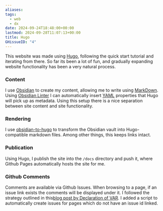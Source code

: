 ```yaml
---
aliases: 
tags:
  - web
  - dx
date: 2024-09-24T18:48:00+00:00
lastmod: 2024-09-28T11:07:13+00:00
title: Hugo
GHissueID: "4"
---
```

This website was made using [Hugo](https://gohugo.io/), following the quick start tutorial and iterating from there. So far its been a lot of fun, and gradually expanding website functionality has been a very natural process.

### Content
I use [Obsidian](https://obsidian.md/) to create my content, allowing me to write using [MarkDown](https://en.wikipedia.org/wiki/Markdown). Using [Obsidian Linter](https://github.com/platers/obsidian-linter) I can automatically insert [YAML](https://en.wikipedia.org/wiki/YAML) properties that Hugo will pick up as metadata.
Using this setup there is a nice separation between site content and site functionality.

### Rendering
I use [obsidian-to-hugo](https://github.com/devidw/obsidian-to-hugo) to transform the Obsidian vault into Hugo-compatible markdown files. Among other things, this keeps links intact.

### Publication
Using Hugo, I publish the site into the `/docs` directory and push it, where Github Pages automatically hosts the site for me. 

### Github Comments
Comments are available via Github Issues. When browsing to a page, if an issue link exists the comments will be displayed under it. I followed the strategy outlined in this[blog post by Declaration of VAR](https://decovar.dev/blog/2019/04/19/github-comments-hugo/). I added a script to automatically create issues for pages which do not have an issue id linked.

